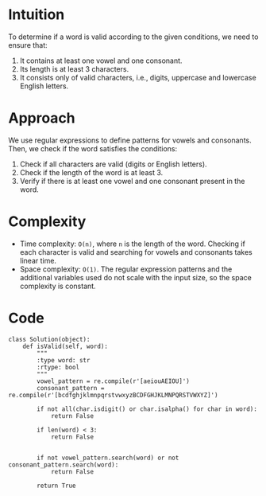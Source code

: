 # Intuition
To determine if a word is valid according to the given conditions, we need to ensure that:
1. It contains at least one vowel and one consonant.
2. Its length is at least 3 characters.
3. It consists only of valid characters, i.e., digits, uppercase and lowercase English letters.

# Approach
We use regular expressions to define patterns for vowels and consonants. Then, we check if the word satisfies the conditions:
1. Check if all characters are valid (digits or English letters).
2. Check if the length of the word is at least 3.
3. Verify if there is at least one vowel and one consonant present in the word.

# Complexity
- Time complexity: `O(n)`, where `n` is the length of the word. Checking if each character is valid and searching for vowels and consonants takes linear time.
- Space complexity: `O(1)`. The regular expression patterns and the additional variables used do not scale with the input size, so the space complexity is constant.

# Code
```
class Solution(object):
    def isValid(self, word):
        """
        :type word: str
        :rtype: bool
        """
        vowel_pattern = re.compile(r'[aeiouAEIOU]')
        consonant_pattern = re.compile(r'[bcdfghjklmnpqrstvwxyzBCDFGHJKLMNPQRSTVWXYZ]')
        
        if not all(char.isdigit() or char.isalpha() for char in word):
            return False
        
        if len(word) < 3:
            return False
        

        if not vowel_pattern.search(word) or not consonant_pattern.search(word):
            return False
        
        return True
```